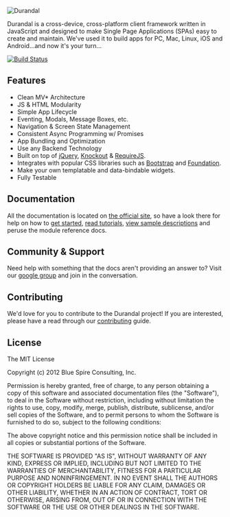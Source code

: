 ![Durandal](http://durandaljs.com/media/DURANDAL-FINAL-HI-RES-LOGO-HOR-WEB.png)

Durandal is a cross-device, cross-platform client framework written in JavaScript and designed to make Single Page Applications (SPAs) easy to create and maintain. We've used it to build apps for PC, Mac, Linux, iOS and Android...and now it's your turn...

[![Build Status](https://travis-ci.org/BlueSpire/Durandal.png?branch=master)](https://travis-ci.org/BlueSpire/Durandal)

## Features

* Clean MV* Architecture
* JS & HTML Modularity
* Simple App Lifecycle
* Eventing, Modals, Message Boxes, etc.
* Navigation & Screen State Management
* Consistent Async Programming w/ Promises
* App Bundling and Optimization
* Use any Backend Technology
* Built on top of [jQuery](http://jquery.com/), [Knockout](http://knockoutjs.com/) & [RequireJS](http://requirejs.org/).
* Integrates with popular CSS libraries such as [Bootstrap](http://twitter.github.com/bootstrap/) and [Foundation](http://foundation.zurb.com/).
* Make your own templatable and data-bindable widgets.
* Fully Testable

## Documentation

All the documentation is located on [the official site](http://durandaljs.com/), so have a look there for help on how to [get started](http://durandaljs.com/get-started.html), [read tutorials](http://durandaljs.com/docs.html), [view sample descriptions](http://durandaljs.com/documentation/Understanding-the-Samples.html) and peruse the module reference docs.

## Community & Support

Need help with something that the docs aren't providing an answer to? 
Visit our [google group](https://groups.google.com/forum/?fromgroups#!forum/durandaljs) and join in the conversation.

## Contributing

We'd love for you to contribute to the Durandal project! If you are interested, please have a read through our [contributing](/CONTRIBUTING.md) guide.

## License

The MIT License

Copyright (c) 2012 Blue Spire Consulting, Inc.

Permission is hereby granted, free of charge, to any person obtaining a copy
of this software and associated documentation files (the "Software"), to deal
in the Software without restriction, including without limitation the rights
to use, copy, modify, merge, publish, distribute, sublicense, and/or sell
copies of the Software, and to permit persons to whom the Software is
furnished to do so, subject to the following conditions:

The above copyright notice and this permission notice shall be included in
all copies or substantial portions of the Software.

THE SOFTWARE IS PROVIDED "AS IS", WITHOUT WARRANTY OF ANY KIND, EXPRESS OR
IMPLIED, INCLUDING BUT NOT LIMITED TO THE WARRANTIES OF MERCHANTABILITY,
FITNESS FOR A PARTICULAR PURPOSE AND NONINFRINGEMENT. IN NO EVENT SHALL THE
AUTHORS OR COPYRIGHT HOLDERS BE LIABLE FOR ANY CLAIM, DAMAGES OR OTHER
LIABILITY, WHETHER IN AN ACTION OF CONTRACT, TORT OR OTHERWISE, ARISING FROM,
OUT OF OR IN CONNECTION WITH THE SOFTWARE OR THE USE OR OTHER DEALINGS IN
THE SOFTWARE.
